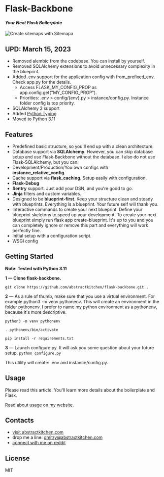 # Flask-Backbone
#### _Your Next Flask Boilerplate_

![Create sitemaps with Sitemapa](https://abstractkitchen.com/static/flask-backbone/flask-backbone-boilerplate.jpg "Flask-Backbone")

## UPD: March 15, 2023
- Removed alembic from the codebase. You can install by yourself.
- Removed SQLAlchemy extensions to avoid unnecessary complexity in the blueprint. 
- Added .env support for the application config with from_prefixed_env. Check app.py for the details.
  - Access FLASK_MY_CONFIG_PROP as app.config.get("MY_CONFIG_PROP"). 
  - Priorities: .env > config/{env}.py > instance/config.py. Instance folder config is top priority.
- SQLAlchemy 2 support
- Added [Python Typing](https://docs.python.org/3/library/typing.html)
- Moved to Python 3.11

## Features
- Predefined basic structure, so you'll end up with a clean architecture.
- Database support via **SQLAlchemy**. However, you can skip database setup and use Flask-Backbone without the database. I also do not use Flask-SQLAlchemy, but you can.
- Development/Production/You own configs with **instance_relative_config**.
- Cache support via **flask_caching**. Setup easily with configuration.
- **Flask-Debug**
- **Sentry** support. Just add your DSN, and you're good to go.
- **Jinja** filters and custom variables.
- Designed to be **blueprint-first**. Keep your structure clean and steady with blueprints. Everything is a blueprint. Your future self will thank you.
- Interactive commands to create your next blueprint. Define your blueprint skeletons to speed up your development. To create your next blueprint simply run flask app create-blueprint. It's up to you and you can completely ignore or remove this part and everything will work perfectly fine.
- Initial setup with a configuration script.
- WSGI config

## Getting Started

**Note: Tested with Python 3.11**

**1 — Clone flask-backbone.**

`git clone https://github.com/abstractkitchen/flask-backbone.git .`

**2** — As a rule of thumb, make sure that you use a virtual environment. For example python3 -m venv pythonenv. This will create an environment in the folder pythonenv. I prefer to name my python environment as a pythonenv, because it's more descriptive.

`python3 -m venv pythonenv`

`. pythonenv/bin/activate`

`pip install -r requirements.txt`

**3** — Launch configure.py. It will ask you some question about your future setup.
`python configure.py`

This utility will create: .env and instance/config.py.


## Usage
Please read this article. You'll learn more details about the boilerplate and Flask.

[Read about usage on my website](https://abstractkitchen.com/blog/flask-backbone/).

## Contacts
- [visit abstractkitchen.com](https://abstractkitchen.com)
- drop me a line: dmitry@abstractkitchen.com
- [connect with me on reddit](https://www.reddit.com/user/denisberezovsky)

## License

MIT